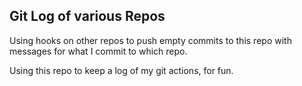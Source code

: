 ## Git Log of various Repos ##

Using hooks on other repos to push empty commits to this repo with messages for what I commit to which repo.

Using this repo to keep a log of my git actions, for fun.
